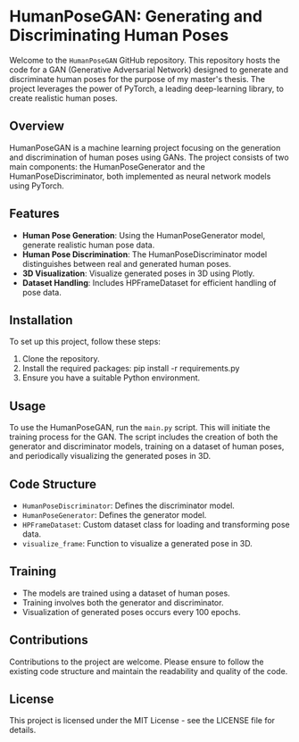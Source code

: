 # HumanPoseGAN: Generating and Discriminating Human Poses

Welcome to the `HumanPoseGAN` GitHub repository. This repository hosts the code for a GAN (Generative Adversarial Network) designed to generate and discriminate human poses for the purpose of my master's thesis. The project leverages the power of PyTorch, a leading deep-learning library, to create realistic human poses.

## Overview

HumanPoseGAN is a machine learning project focusing on the generation and discrimination of human poses using GANs. The project consists of two main components: the HumanPoseGenerator and the HumanPoseDiscriminator, both implemented as neural network models using PyTorch.

## Features

- **Human Pose Generation**: Using the HumanPoseGenerator model, generate realistic human pose data.
- **Human Pose Discrimination**: The HumanPoseDiscriminator model distinguishes between real and generated human poses.
- **3D Visualization**: Visualize generated poses in 3D using Plotly.
- **Dataset Handling**: Includes HPFrameDataset for efficient handling of pose data.

## Installation

To set up this project, follow these steps:
1. Clone the repository.
2. Install the required packages: pip install -r requirements.py 
3. Ensure you have a suitable Python environment.

## Usage

To use the HumanPoseGAN, run the `main.py` script. This will initiate the training process for the GAN. The script includes the creation of both the generator and discriminator models, training on a dataset of human poses, and periodically visualizing the generated poses in 3D.

## Code Structure

- `HumanPoseDiscriminator`: Defines the discriminator model.
- `HumanPoseGenerator`: Defines the generator model.
- `HPFrameDataset`: Custom dataset class for loading and transforming pose data.
- `visualize_frame`: Function to visualize a generated pose in 3D.

## Training

- The models are trained using a dataset of human poses.
- Training involves both the generator and discriminator.
- Visualization of generated poses occurs every 100 epochs.

## Contributions

Contributions to the project are welcome. Please ensure to follow the existing code structure and maintain the readability and quality of the code.

## License

This project is licensed under the MIT License - see the LICENSE file for details.
